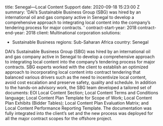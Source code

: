 
title: Senegal—Local Content Support
date: 2020-09-18 15:23:00 Z
summary: 'DAI’s Sustainable Business Group (SBG) was hired by an international oil
  and gas company active in Senegal to develop a comprehensive approach to integrating
  local content into the company’s tendering process for major contracts. '
contract-start-year: 2018
contract-end-year: 2018
client: Multinational corporation
solutions:
- Sustainable Business
regions: Sub-Saharan Africa
country: Senegal


DAI’s Sustainable Business Group (SBG) was hired by an international oil and gas company active in Senegal to develop a comprehensive approach to integrating local content into the company’s tendering process for major contracts. SBG experts worked with the client to establish an optimized approach to incorporating local content into contract tendering that balanced various drivers such as the need to incentivize local content, avoid cost escalation and preserve safety, quality and schedule. In addition to the hands-on advisory work, the SBG team developed a tailored set of documents: EOI Local Content Section; Local Content Terms and Conditions language; Local Content Plan Template for Scope of Work; Local Content Plan Exhibits (Bidder Tables); Local Content Plan Evaluation Matrix; and Local Content Performance Reporting Template. The documentation was fully integrated into the client’s set and the new process was deployed for all the major contract scopes for the offshore project.
